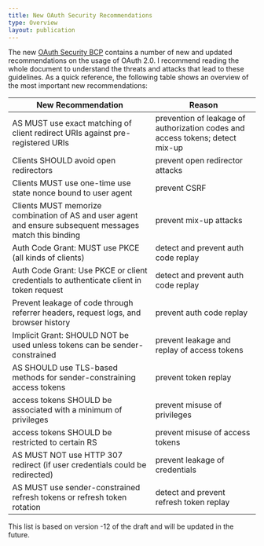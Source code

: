 ```yaml
---
title: New OAuth Security Recommendations
type: Overview
layout: publication
---
```


The new [OAuth Security BCP](https://tools.ietf.org/html/draft-ietf-oauth-security-topics) contains a number of new and updated recommendations on the usage of OAuth 2.0. I recommend reading the whole document to understand the threats and attacks that lead to these guidelines. As a quick reference, the following table shows an overview of the most important new recommendations:

| New Recommendation                                                                                       | Reason                                                                        |
|----------------------------------------------------------------------------------------------------------|-------------------------------------------------------------------------------|
| AS MUST use exact matching of client redirect URIs against pre-registered URIs                           | prevention of leakage of authorization codes and access tokens; detect mix-up |
| Clients SHOULD avoid open redirectors                                                                    | prevent open redirector attacks                                               |
| Clients MUST use one-time use state nonce bound to user agent                                            | prevent CSRF                                                                  |
| Clients MUST memorize combination of AS and user agent and ensure subsequent messages match this binding | prevent mix-up attacks                                                        |
| Auth Code Grant: MUST use PKCE (all kinds of clients)                                                    | detect and prevent auth code replay                                           |
| Auth Code Grant: Use PKCE or client credentials to authenticate client in token request                  | detect and prevent auth code replay                                           |
| Prevent leakage of code through referrer headers, request logs, and browser history                      | prevent auth code replay                                                      |
| Implicit Grant: SHOULD NOT be used unless tokens can be sender-constrained                               | prevent leakage and replay of access tokens                                   |
| AS SHOULD use TLS-based methods for sender-constraining access tokens                                    | prevent token replay                                                          |
| access tokens SHOULD be associated with a minimum of privileges                                          | prevent misuse of privileges                                                  |
| access tokens SHOULD be restricted to certain RS                                                         | prevent misuse of access tokens                                               |
| AS MUST NOT use HTTP 307 redirect (if user credentials could be redirected)                              | prevent leakage of credentials                                                |
| AS MUST use sender-constrained refresh tokens or refresh token rotation                                  | detect and prevent refresh token replay                                       |


This list is based on version -12 of the draft and will be updated in the future.
